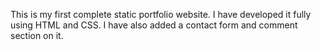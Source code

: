 This is my first complete static portfolio website. I have developed it fully using HTML and CSS. I have also added a contact form and comment section on it. 
